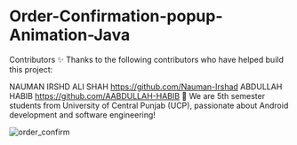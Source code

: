 # Order-Confirmation-popup-Animation-Java
Contributors ✨
Thanks to the following contributors who have helped build this project:

NAUMAN IRSHD ALI SHAH  https://github.com/Nauman-Irshad
ABDULLAH HABIB https://github.com/AABDULLAH-HABIB 
📌 We are 5th semester students from University of Central Punjab (UCP), passionate about Android development and software engineering! 

![order_confirm](https://github.com/user-attachments/assets/1005b234-bf1d-441d-9c21-3836bd947c47)
